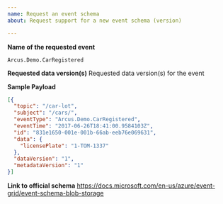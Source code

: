 ```yaml
---
name: Request an event schema
about: Request support for a new event schema (version)

---
```


**Name of the requested event**
<!-- Please create an issuer per event -->
`Arcus.Demo.CarRegistered`

**Requested data version(s)**
Requested data version(s) for the event

**Sample Payload**
```json
[{
  "topic": "/car-lot",
  "subject": "/cars/",
  "eventType": "Arcus.Demo.CarRegistered",
  "eventTime": "2017-06-26T18:41:00.9584103Z",
  "id": "831e1650-001e-001b-66ab-eeb76e069631",
  "data": {
    "licensePlate": "1-TOM-1337"
  },
  "dataVersion": "1",
  "metadataVersion": "1"
}]
```

**Link to official schema**
https://docs.microsoft.com/en-us/azure/event-grid/event-schema-blob-storage
